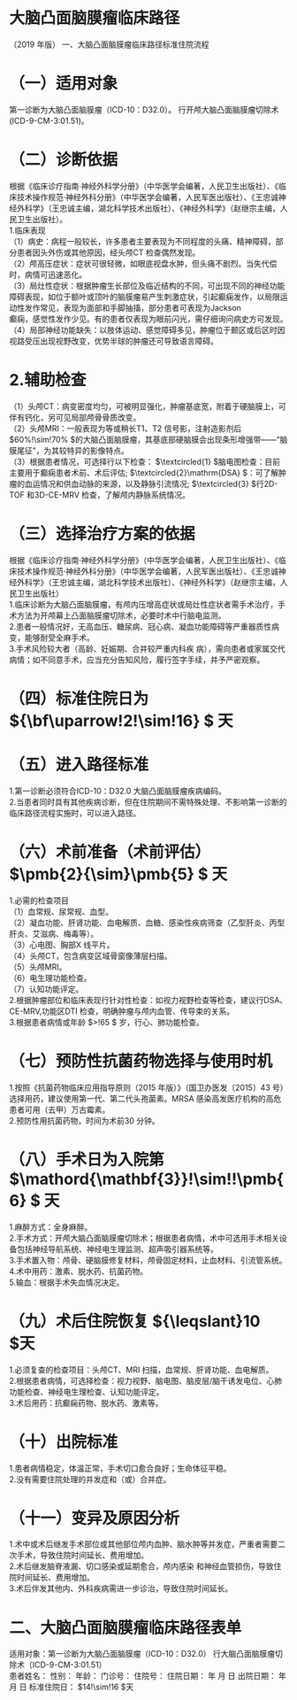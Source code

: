 # 大脑凸面脑膜瘤临床路径  
（2019 年版） 一、大脑凸面脑膜瘤临床路径标准住院流程  
# （一）适用对象  
第一诊断为大脑凸面脑膜瘤（ICD-10：D32.0）。 行开颅大脑凸面脑膜瘤切除术(ICD-9-CM-3:01.51)。  
# （二）诊断依据  
根据《临床诊疗指南·神经外科学分册》（中华医学会编著，人民卫生出版社）、《临床技术操作规范·神经外科分册》（中华医学会编著，人民军医出版社）、《王忠诚神经外科学》（王忠诚主编，湖北科学技术出版社）、《神经外科学》（赵继宗主编，人民卫生出版社）。  
1.临床表现  
（1）病史：病程一般较长，许多患者主要表现为不同程度的头痛、精神障碍，部分患者因头外伤或其他原因，经头颅CT 检查偶然发现。  
（2）颅高压症状：症状可很轻微，如眼底视盘水肿，但头痛不剧烈。当失代偿时，病情可迅速恶化。  
（3）局灶性症状：根据肿瘤生长部位及临近结构的不同，可出现不同的神经功能障碍表现，如位于额叶或顶叶的脑膜瘤易产生刺激症状，引起癫痫发作，以局限运动性发作常见，表现为面部和手脚抽搐，部分患者可表现为Jackson  
癫痫，感觉性发作少见。有的患者仅表现为眼前闪光，需仔细询问病史方可发现。  
（4）局部神经功能缺失：以肢体运动、感觉障碍多见，肿瘤位于颞区或后区时因视路受压出现视野改变，优势半球的肿瘤还可导致语言障碍。  
# 2.辅助检查  
（1）头颅CT：病变密度均匀，可被明显强化，肿瘤基底宽，附着于硬脑膜上，可伴有钙化，另可见局部颅骨骨质改变。  
（2）头颅MRI：一般表现为等或稍长T1、T2 信号影，注射造影剂后 $60\%\!\sim\!70\% $的大脑凸面脑膜瘤，其基底部硬脑膜会出现条形增强带——“脑膜尾征”，为其较特异的影像特点。  
（3）根据患者情况，可选择行以下检查： $\textcircled{1} $脑电图检查：目前主要用于癫痫患者术前、术后评估; $\textcircled{2}\mathrm{DSA} $：可了解肿瘤的血运情况和供血动脉的来源，以及静脉引流情况; $\textcircled{3} $行2D-TOF 和3D-CE-MRV 检查，了解颅内静脉系统情况。  
# （三）选择治疗方案的依据  
根据《临床诊疗指南·神经外科学分册》（中华医学会编著，人民卫生出版社）、《临床技术操作规范·神经外科分册》（中华医学会编著，人民军医出版社）、《王忠诚神经外科学》（王忠诚主编，湖北科学技术出版社）、《神经外科学》（赵继宗主编，人民卫生出版社）  
1.临床诊断为大脑凸面脑膜瘤，有颅内压增高症状或局灶性症状者需手术治疗，手术方法为开颅幕上凸面脑膜瘤切除术，必要时术中行脑电监测。  
2.患者一般情况好，无高血压、糖尿病、冠心病、凝血功能障碍等严重器质性病变，能够耐受全麻手术。  
3.手术风险较大者（高龄、妊娠期、合并较严重内科疾 病），需向患者或家属交代病情；如不同意手术，应当充分告知风险，履行签字手续，并予严密观察。  
# （四）标准住院日为 ${\bf\uparrow\!2\!\sim\!16} $ 天  
# （五）进入路径标准  
1.第一诊断必须符合ICD-10：D32.0 大脑凸面脑膜瘤疾病编码。  
2.当患者同时具有其他疾病诊断，但在住院期间不需特殊处理、不影响第一诊断的临床路径流程实施时，可以进入路径。  
# （六）术前准备（术前评估） $\pmb{2}{\sim}\pmb{5} $ 天  
1.必需的检查项目  
（1）血常规、尿常规、血型。  
（2）凝血功能、肝肾功能、血电解质、血糖、感染性疾病筛查（乙型肝炎、丙型肝炎、艾滋病、梅毒等）。  
（3）心电图、胸部X 线平片。  
（4）头颅CT，包含病变区域骨窗像薄层扫描。  
（5）头颅MRI。  
（6）电生理功能检查。  
（7）认知功能评定。  
2.根据肿瘤部位和临床表现行针对性检查：如视力视野检查等检查，建议行DSA、CE-MRV,功能区DTI 检查，明确肿瘤与颅内血管、传导束的关系。  
3.根据患者病情或年龄 $>\!65 $ 岁，行心、肺功能检查。  
# （七）预防性抗菌药物选择与使用时机  
1.按照《抗菌药物临床应用指导原则（2015 年版）》（国卫办医发〔2015〕43 号）选择用药，建议使用第一代、第二代头孢菌素。MRSA 感染高发医疗机构的高危患者可用（去甲）万古霉素。  
2.预防性用抗菌药物，时间为术前30 分钟。  
# （八）手术日为入院第 $\mathord{\mathbf{3}}\!\sim\!\!\pmb{6} $ 天  
1.麻醉方式：全身麻醉。  
2.手术方式：开颅大脑凸面脑膜瘤切除术；根据患者病情，术中可选用手术相关设备包括神经导航系统、神经电生理监测、超声吸引器系统等。  
3.手术置入物：颅骨、硬脑膜修复材料，颅骨固定材料，止血材料、引流管系统。  
4.术中用药：激素、脱水药、抗菌药物。  
5.输血：根据手术失血情况决定。  
# （九）术后住院恢复 ${\leqslant}10 $天  
1.必须复查的检查项目：头颅CT、MRI 扫描，血常规、肝肾功能、血电解质。  
2.根据患者病情，可选择检查：视力视野、脑电图、脑皮层/脑干诱发电位、心肺功能检查、神经电生理检查、认知功能评定。  
3.术后用药：抗癫痫药物、脱水药、激素等。  
# （十）出院标准  
1.患者病情稳定，体温正常，手术切口愈合良好；生命体征平稳。  
2.没有需要住院处理的并发症和（或）合并症。  
# （十一）变异及原因分析  
1.术中或术后继发手术部位或其他部位颅内血肿、脑水肿等并发症，严重者需要二次手术，导致住院时间延长、费用增加。  
2.术后继发脑脊液漏、切口感染或延期愈合，颅内感染 和神经血管损伤，导致住院时间延长、费用增加。  
3.术后伴发其他内、外科疾病需进一步诊治，导致住院时间延长。  
# 二、大脑凸面脑膜瘤临床路径表单  
适用对象：第一诊断为大脑凸面脑膜瘤（ICD-10：D32.0） 行大脑凸面脑膜瘤切除术（ICD-9-CM-3:01.51）  
患者姓名：      性别：     年龄：     门诊号：       住院号：           住院日期：     年   月   日 出院日期：    年   月   日 标准住院日： $14\!\sim\!16 $天  
